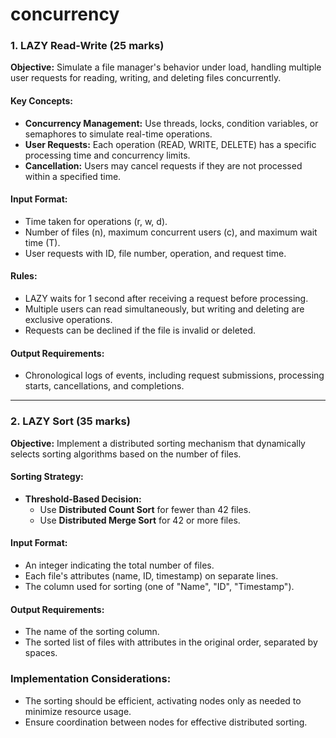 # concurrency

### 1. LAZY Read-Write (25 marks)
**Objective:** Simulate a file manager's behavior under load, handling multiple user requests for reading, writing, and deleting files concurrently.

#### Key Concepts:
- **Concurrency Management:** Use threads, locks, condition variables, or semaphores to simulate real-time operations.
- **User Requests:** Each operation (READ, WRITE, DELETE) has a specific processing time and concurrency limits.
- **Cancellation:** Users may cancel requests if they are not processed within a specified time.

#### Input Format:
- Time taken for operations (r, w, d).
- Number of files (n), maximum concurrent users (c), and maximum wait time (T).
- User requests with ID, file number, operation, and request time.

#### Rules:
- LAZY waits for 1 second after receiving a request before processing.
- Multiple users can read simultaneously, but writing and deleting are exclusive operations.
- Requests can be declined if the file is invalid or deleted.

#### Output Requirements:
- Chronological logs of events, including request submissions, processing starts, cancellations, and completions.

---

### 2. LAZY Sort (35 marks)
**Objective:** Implement a distributed sorting mechanism that dynamically selects sorting algorithms based on the number of files.

#### Sorting Strategy:
- **Threshold-Based Decision:**
  - Use **Distributed Count Sort** for fewer than 42 files.
  - Use **Distributed Merge Sort** for 42 or more files.

#### Input Format:
- An integer indicating the total number of files.
- Each file's attributes (name, ID, timestamp) on separate lines.
- The column used for sorting (one of "Name", "ID", "Timestamp").

#### Output Requirements:
- The name of the sorting column.
- The sorted list of files with attributes in the original order, separated by spaces.

### Implementation Considerations:
- The sorting should be efficient, activating nodes only as needed to minimize resource usage.
- Ensure coordination between nodes for effective distributed sorting.

